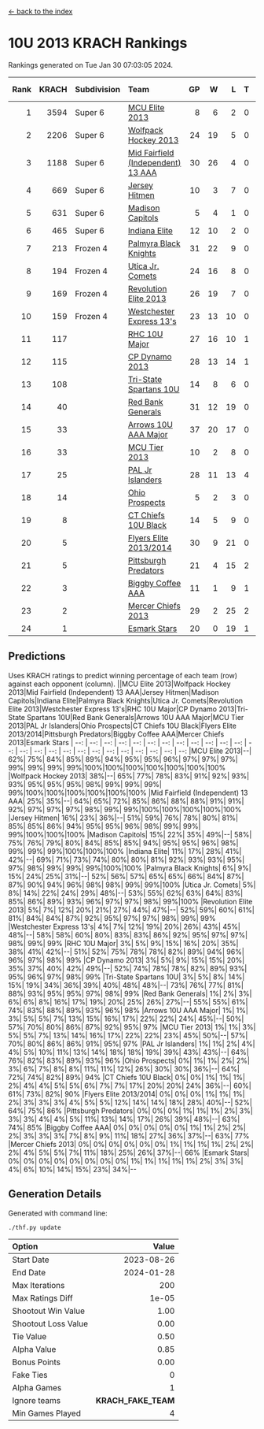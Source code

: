 [<- back to the index](readme.md)
# 10U 2013 KRACH Rankings
Rankings generated on Tue Jan 30 07:03:05 2024.

Rank|KRACH|Subdivision|Team|GP|W|L|T|OTW|OTL|SoS|Exp Wins|Win Diff
---:|---:|:---|:---|---:|---:|---:|---:|---:|---:|---:|---:|---:
1|3594|Super 6|[MCU Elite 2013](https://gamesheetstats.com/seasons/3664/teams/140889/schedule)|8|6|2|0|0|0|1278|6.8|-0.0
2|2206|Super 6|[Wolfpack Hockey 2013](https://gamesheetstats.com/seasons/3664/teams/140894/schedule)|24|19|5|0|0|1|886|19.8|-0.0
3|1188|Super 6|[Mid Fairfield (Independent) 13 AAA](https://gamesheetstats.com/seasons/3664/teams/140891/schedule)|30|26|4|0|2|0|319|26.8|-0.0
4|669|Super 6|[Jersey Hitmen](https://gamesheetstats.com/seasons/3664/teams/140893/schedule)|10|3|7|0|0|1|2139|3.8|-0.0
5|631|Super 6|[Madison Capitols](https://gamesheetstats.com/seasons/3664/teams/162460/schedule)|5|4|1|0|1|0|192|4.9|0.0
6|465|Super 6|[Indiana Elite](https://gamesheetstats.com/seasons/3664/teams/144358/schedule)|12|10|2|0|0|0|140|10.9|0.0
7|213|Frozen 4|[Palmyra Black Knights](https://gamesheetstats.com/seasons/3664/teams/140906/schedule)|31|22|9|0|0|2|333|22.8|-0.0
8|194|Frozen 4|[Utica Jr. Comets](https://gamesheetstats.com/seasons/3664/teams/140900/schedule)|24|16|8|0|3|0|258|16.8|-0.0
9|169|Frozen 4|[Revolution Elite 2013](https://gamesheetstats.com/seasons/3664/teams/140904/schedule)|26|19|7|0|2|1|217|19.8|-0.0
10|159|Frozen 4|[Westchester Express 13's](https://gamesheetstats.com/seasons/3664/teams/140899/schedule)|23|13|10|0|0|2|464|13.8|-0.0
11|117||[RHC 10U Major](https://gamesheetstats.com/seasons/3664/teams/140895/schedule)|27|16|10|1|1|2|238|17.3|-0.0
12|115||[CP Dynamo 2013](https://gamesheetstats.com/seasons/3664/teams/140901/schedule)|28|13|14|1|2|1|398|14.3|-0.0
13|108||[Tri-State Spartans 10U](https://gamesheetstats.com/seasons/3664/teams/144359/schedule)|14|8|6|0|0|1|242|8.9|0.0
14|40||[Red Bank Generals](https://gamesheetstats.com/seasons/3664/teams/140896/schedule)|31|12|19|0|0|2|304|12.8|-0.0
15|33||[Arrows 10U AAA Major](https://gamesheetstats.com/seasons/3664/teams/140902/schedule)|37|20|17|0|0|1|148|20.8|-0.0
16|33||[MCU Tier 2013](https://gamesheetstats.com/seasons/3664/teams/140890/schedule)|10|2|8|0|2|0|489|2.8|-0.0
17|25||[PAL Jr Islanders](https://gamesheetstats.com/seasons/3664/teams/140903/schedule)|28|11|13|4|2|1|103|13.8|-0.0
18|14||[Ohio Prospects](https://gamesheetstats.com/seasons/3664/teams/199158/schedule)|5|2|3|0|0|0|114|2.9|0.0
19|8||[CT Chiefs 10U Black](https://gamesheetstats.com/seasons/3664/teams/140892/schedule)|14|5|9|0|0|0|46|5.8|-0.0
20|5||[Flyers Elite 2013/2014](https://gamesheetstats.com/seasons/3664/teams/140898/schedule)|30|9|21|0|0|0|48|9.8|-0.0
21|5||[Pittsburgh Predators](https://gamesheetstats.com/seasons/3664/teams/140907/schedule)|21|4|15|2|0|0|119|5.8|-0.0
22|3||[Biggby Coffee AAA](https://gamesheetstats.com/seasons/3664/teams/144357/schedule)|11|1|9|1|1|0|206|2.4|0.0
23|2||[Mercer Chiefs 2013](https://gamesheetstats.com/seasons/3664/teams/140897/schedule)|29|2|25|2|0|0|124|3.8|-0.0
24|1||[Esmark Stars](https://gamesheetstats.com/seasons/3664/teams/140905/schedule)|20|0|19|1|0|1|127|1.4|0.0

## Predictions
Uses KRACH ratings to predict winning percentage of each team (row) against each opponent (column).
||MCU Elite 2013|Wolfpack Hockey 2013|Mid Fairfield (Independent) 13 AAA|Jersey Hitmen|Madison Capitols|Indiana Elite|Palmyra Black Knights|Utica Jr. Comets|Revolution Elite 2013|Westchester Express 13's|RHC 10U Major|CP Dynamo 2013|Tri-State Spartans 10U|Red Bank Generals|Arrows 10U AAA Major|MCU Tier 2013|PAL Jr Islanders|Ohio Prospects|CT Chiefs 10U Black|Flyers Elite 2013/2014|Pittsburgh Predators|Biggby Coffee AAA|Mercer Chiefs 2013|Esmark Stars
| --: | --: | --: | --: | --: | --: | --: | --: | --: | --: | --: | --: | --: | --: | --: | --: | --: | --: | --: | --: | --: | --: | --: | --: | --: 
|MCU Elite 2013|--| 62%| 75%| 84%| 85%| 89%| 94%| 95%| 95%| 96%| 97%| 97%| 97%| 99%| 99%| 99%| 99%|100%|100%|100%|100%|100%|100%|100%
|Wolfpack Hockey 2013| 38%|--| 65%| 77%| 78%| 83%| 91%| 92%| 93%| 93%| 95%| 95%| 95%| 98%| 99%| 99%| 99%| 99%|100%|100%|100%|100%|100%|100%
|Mid Fairfield (Independent) 13 AAA| 25%| 35%|--| 64%| 65%| 72%| 85%| 86%| 88%| 88%| 91%| 91%| 92%| 97%| 97%| 97%| 98%| 99%| 99%|100%|100%|100%|100%|100%
|Jersey Hitmen| 16%| 23%| 36%|--| 51%| 59%| 76%| 78%| 80%| 81%| 85%| 85%| 86%| 94%| 95%| 95%| 96%| 98%| 99%| 99%| 99%|100%|100%|100%
|Madison Capitols| 15%| 22%| 35%| 49%|--| 58%| 75%| 76%| 79%| 80%| 84%| 85%| 85%| 94%| 95%| 95%| 96%| 98%| 99%| 99%| 99%|100%|100%|100%
|Indiana Elite| 11%| 17%| 28%| 41%| 42%|--| 69%| 71%| 73%| 74%| 80%| 80%| 81%| 92%| 93%| 93%| 95%| 97%| 98%| 99%| 99%| 99%|100%|100%
|Palmyra Black Knights|  6%|  9%| 15%| 24%| 25%| 31%|--| 52%| 56%| 57%| 65%| 65%| 66%| 84%| 87%| 87%| 90%| 94%| 96%| 98%| 98%| 99%| 99%|100%
|Utica Jr. Comets|  5%|  8%| 14%| 22%| 24%| 29%| 48%|--| 53%| 55%| 62%| 63%| 64%| 83%| 85%| 86%| 89%| 93%| 96%| 97%| 97%| 98%| 99%|100%
|Revolution Elite 2013|  5%|  7%| 12%| 20%| 21%| 27%| 44%| 47%|--| 52%| 59%| 60%| 61%| 81%| 84%| 84%| 87%| 92%| 95%| 97%| 97%| 98%| 99%| 99%
|Westchester Express 13's|  4%|  7%| 12%| 19%| 20%| 26%| 43%| 45%| 48%|--| 58%| 58%| 60%| 80%| 83%| 83%| 86%| 92%| 95%| 97%| 97%| 98%| 99%| 99%
|RHC 10U Major|  3%|  5%|  9%| 15%| 16%| 20%| 35%| 38%| 41%| 42%|--| 51%| 52%| 75%| 78%| 78%| 82%| 89%| 94%| 96%| 96%| 97%| 98%| 99%
|CP Dynamo 2013|  3%|  5%|  9%| 15%| 15%| 20%| 35%| 37%| 40%| 42%| 49%|--| 52%| 74%| 78%| 78%| 82%| 89%| 93%| 95%| 96%| 97%| 98%| 99%
|Tri-State Spartans 10U|  3%|  5%|  8%| 14%| 15%| 19%| 34%| 36%| 39%| 40%| 48%| 48%|--| 73%| 76%| 77%| 81%| 88%| 93%| 95%| 95%| 97%| 98%| 99%
|Red Bank Generals|  1%|  2%|  3%|  6%|  6%|  8%| 16%| 17%| 19%| 20%| 25%| 26%| 27%|--| 55%| 55%| 61%| 74%| 83%| 88%| 89%| 93%| 96%| 98%
|Arrows 10U AAA Major|  1%|  1%|  3%|  5%|  5%|  7%| 13%| 15%| 16%| 17%| 22%| 22%| 24%| 45%|--| 50%| 57%| 70%| 80%| 86%| 87%| 92%| 95%| 97%
|MCU Tier 2013|  1%|  1%|  3%|  5%|  5%|  7%| 13%| 14%| 16%| 17%| 22%| 22%| 23%| 45%| 50%|--| 57%| 70%| 80%| 86%| 86%| 91%| 95%| 97%
|PAL Jr Islanders|  1%|  1%|  2%|  4%|  4%|  5%| 10%| 11%| 13%| 14%| 18%| 18%| 19%| 39%| 43%| 43%|--| 64%| 76%| 82%| 83%| 89%| 93%| 96%
|Ohio Prospects|  0%|  1%|  1%|  2%|  2%|  3%|  6%|  7%|  8%|  8%| 11%| 11%| 12%| 26%| 30%| 30%| 36%|--| 64%| 72%| 74%| 82%| 89%| 94%
|CT Chiefs 10U Black|  0%|  0%|  1%|  1%|  1%|  2%|  4%|  4%|  5%|  5%|  6%|  7%|  7%| 17%| 20%| 20%| 24%| 36%|--| 60%| 61%| 73%| 82%| 90%
|Flyers Elite 2013/2014|  0%|  0%|  0%|  1%|  1%|  1%|  2%|  3%|  3%|  3%|  4%|  5%|  5%| 12%| 14%| 14%| 18%| 28%| 40%|--| 52%| 64%| 75%| 86%
|Pittsburgh Predators|  0%|  0%|  0%|  1%|  1%|  1%|  2%|  3%|  3%|  3%|  4%|  4%|  5%| 11%| 13%| 14%| 17%| 26%| 39%| 48%|--| 63%| 74%| 85%
|Biggby Coffee AAA|  0%|  0%|  0%|  0%|  0%|  1%|  1%|  2%|  2%|  2%|  3%|  3%|  3%|  7%|  8%|  9%| 11%| 18%| 27%| 36%| 37%|--| 63%| 77%
|Mercer Chiefs 2013|  0%|  0%|  0%|  0%|  0%|  0%|  1%|  1%|  1%|  1%|  2%|  2%|  2%|  4%|  5%|  5%|  7%| 11%| 18%| 25%| 26%| 37%|--| 66%
|Esmark Stars|  0%|  0%|  0%|  0%|  0%|  0%|  0%|  0%|  1%|  1%|  1%|  1%|  1%|  2%|  3%|  3%|  4%|  6%| 10%| 14%| 15%| 23%| 34%|--

## Generation Details

Generated with command line:
```
./thf.py update
```

| Option | Value |
| :----- | ----: |
| Start Date | 2023-08-26 |
| End Date | 2024-01-28 |
| Max Iterations | 200 |
| Max Ratings Diff | 1e-05 |
| Shootout Win Value | 1.00 |
| Shootout Loss Value | 0.00 |
| Tie Value | 0.50 |
| Alpha Value | 0.85 |
| Bonus Points | 0.00 |
| Fake Ties | 0 |
| Alpha Games | 1 |
| Ignore teams | __KRACH_FAKE_TEAM__ |
| Min Games Played | 4 |

